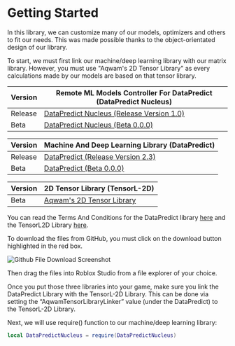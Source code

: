 # Getting Started

In this library, we can customize many of our models, optimizers and others to fit our needs. This was made possible thanks to the object-orientated design of our library.

To start, we must first link our machine/deep learning library with our matrix library. However, you must use "Aqwam's 2D Tensor Library" as every calculations made by our models are based on that tensor library.

| Version | Remote ML Models Controller For DataPredict (DataPredict Nucleus)                                                                                                                  |
|---------|------------------------------------------------------------------------------------------------------------------------------------------------------------------------------------|
| Release | [DataPredict Nucleus (Release Version 1.0)](https://github.com/AqwamCreates/DataPredict-Nucleus/blob/main/module_scripts/DataPredict%20Nucleus%20-%20Release%20Version%201.0.rbxm) |
| Beta    | [DataPredict Nucleus (Beta 0.0.0)](https://github.com/AqwamCreates/DataPredict-Nucleus/blob/main/module_scripts/DataPredict%20Nucleus.rbxm)                                        |

| Version | Machine And Deep Learning Library (DataPredict)                                                                                                           |
|---------|-----------------------------------------------------------------------------------------------------------------------------------------------------------|
| Release | [DataPredict (Release Version 2.3)](https://github.com/AqwamCreates/DataPredict/blob/main/module_scripts/DataPredict%20-%20Release%20Version%202.3.rbxm)  |
| Beta    | [DataPredict (Beta 0.0.0)](https://github.com/AqwamCreates/DataPredict/blob/main/module_scripts/AqwamMachineAndDeepLearningLibrary.rbxm)                  |

| Version | 2D Tensor Library (TensorL-2D)                                                                      |
|---------|-----------------------------------------------------------------------------------------------------|
| Beta    | [Aqwam's 2D Tensor Library](https://github.com/AqwamCreates/TensorL-2D/blob/main/src/TensorL2D.lua) |

You can read the Terms And Conditions for the DataPredict library [here](https://github.com/AqwamCreates/DataPredict/blob/main/docs/TermsAndConditions.md) and the TensorL2D Library [here](https://github.com/AqwamCreates/TensorL-2D/blob/main/docs/TermsAndConditions.md).

To download the files from GitHub, you must click on the download button highlighted in the red box.

![Github File Download Screenshot](https://github.com/AqwamCreates/DataPredict/assets/67371914/b921d568-81b9-4f47-8a96-e0ab0316a4fe)

Then drag the files into Roblox Studio from a file explorer of your choice.

Once you put those three libraries into your game, make sure you link the DataPredict Library with the TensorL-2D Library. This can be done via setting the “AqwamTensorLibraryLinker” value (under the DataPredict) to the TensorL-2D Library.

Next, we will use require() function to our machine/deep learning library:

```lua
local DataPredictNucleus = require(DataPredictNucleus) 
```